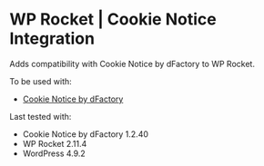 # WP Rocket | Cookie Notice Integration

Adds compatibility with Cookie Notice by dFactory to WP Rocket.

To be used with:
* [Cookie Notice by dFactory](https://wordpress.org/plugins/cookie-notice/)

Last tested with:
* Cookie Notice by dFactory 1.2.40
* WP Rocket 2.11.4
* WordPress 4.9.2
